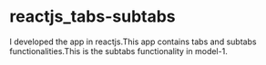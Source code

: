# reactjs_tabs-subtabs

I developed the app in reactjs.This app contains tabs and subtabs functionalities.This is the subtabs functionality in model-1.
